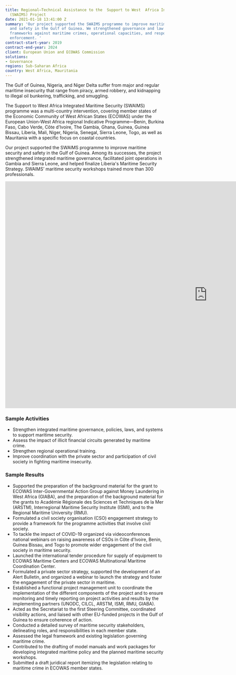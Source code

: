 ```yaml
---
title: Regional—Technical Assistance to the  Support to West  Africa Integrated Maritime  Security
  (SWAIMS) Project
date: 2021-01-18 13:41:00 Z
summary: 'Our project supported the SWAIMS programme to improve maritime security
  and safety in the Gulf of Guinea. We strengthened governance and law enforcement
  frameworks against maritime crimes, operational capacities, and response by law
  enforcement. '
contract-start-year: 2019
contract-end-year: 2024
client: European Union and ECOWAS Commission
solutions:
- Governance
regions: Sub-Saharan Africa
country: West Africa, Mauritania
---
```


The Gulf of Guinea, Nigeria, and Niger Delta suffer from major and regular maritime insecurity that range from piracy, armed robbery, and kidnapping to illegal oil bunkering, trafficking, and smuggling.

The Support to  West  Africa  Integrated  Maritime  Security (SWAIMS) programme was a multi-country intervention, covering member states of the Economic Community of West African States (ECOWAS) under the European Union-West Africa regional Indicative Programme—Benin, Burkina Faso, Cabo Verde, Côte d’Ivoire, The Gambia, Ghana, Guinea, Guinea Bissau, Liberia, Mali, Niger, Nigeria, Senegal, Sierra Leone, Togo, as well as Mauritania with a specific focus on coastal countries.

Our project supported the SWAIMS programme to improve maritime security and safety in the Gulf of Guinea. Among its successes, the project strengthened integrated maritime governance, facilitated joint operations in Gambia and Sierra Leone, and helped finalize Liberia's Maritime Security Strategy. SWAIMS’ maritime security workshops trained more than 300 professionals.

<iframe src="https://player.vimeo.com/video/903388786?badge=0&amp;autopause=0&amp;player_id=0&amp;app_id=58479" width="1280" height="720" frameborder="0" allow="autoplay; fullscreen; picture-in-picture" title="Technical Assistance to the Support to West Africa Integrated Maritime Security (SWAIMS) Project"></iframe>

### Sample Activities

* Strengthen integrated maritime governance, policies, laws, and systems to support maritime security.
* Assess the impact of illicit financial circuits generated by maritime crime.
* Strengthen regional operational training.
* Improve coordination with the private sector and participation of civil society in fighting maritime insecurity.

### Sample Results

* Supported the preparation of the background material for the grant to ECOWAS Inter-Governmental Action Group against Money Laundering in West Africa (GIABA), and the preparation of the background material for the grants to Académie Régionale des Sciences et Techniques de la Mer (ARSTM), Interregional Maritime Security Institute (ISMI), and to the Regional Maritime University (RMU).
* Formulated a civil society organisation (CSO) engagement strategy to provide a framework for the programme activities that involve civil society.
* To tackle the impact of COVID-19 organized via videoconferences national webinars on raising awareness of CSOs in Côte d'Ivoire, Benin, Guinea Bissau, and Togo to promote wider engagement of the civil society in maritime security.
* Launched the international tender procedure for supply of equipment to ECOWAS Maritime Centers and ECOWAS Multinational Maritime Coordination Center.
* Formulated a private sector strategy, supported the development of an Alert Bulletin, and organized a webinar to launch the strategy and foster the engagement of the private sector in maritime.
* Established a functional project management unit to coordinate the implementation of the different components of the project and to ensure monitoring and timely reporting on project activities and results by the implementing partners (UNODC, CILCL, ARSTM, ISMI, RMU, GIABA).
* Acted as the Secretariat to the first Steering Committee, coordinated visibility actions, and liaised with other EU-funded projects in the Gulf of Guinea to ensure coherence of action.
* Conducted a detailed survey of maritime security stakeholders, delineating roles, and responsibilities in each member state.
* Assessed the legal framework and existing legislation governing maritime crime.
* Contributed to the drafting of model manuals and work packages for developing integrated maritime policy and the planned maritime security workshops.
* Submitted a draft juridical report itemizing the legislation relating to maritime crime in ECOWAS member states.
